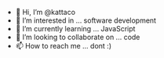 - 👋 Hi, I’m @kattaco
- 👀 I’m interested in ... software development
- 🌱 I’m currently learning ... JavaScript
- 💞️ I’m looking to collaborate on ... code
- 📫 How to reach me ... dont :)

<!---
kattaco/kattaco is a ✨ special ✨ repository because its `README.md` (this file) appears on your GitHub profile.
You can click the Preview link to take a look at your changes.
--->
